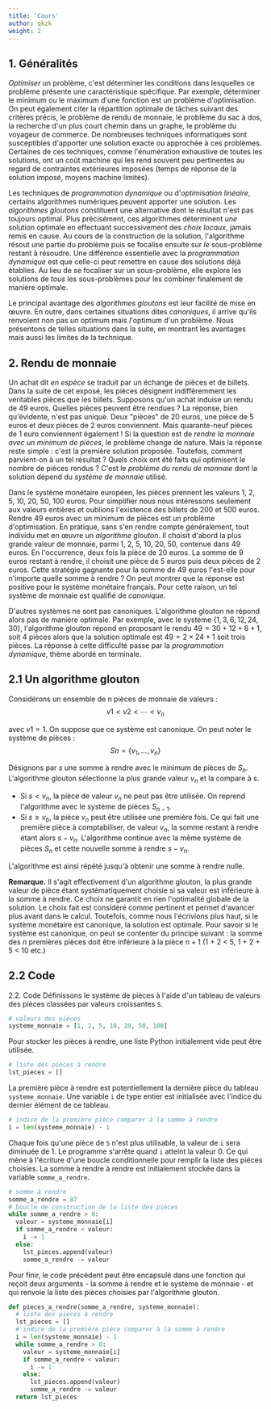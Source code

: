 ```yaml
---
title: 'Cours'
author: qkzk
weight: 2
---
```


## 1. Généralités

_Optimiser_ un problème, c'est déterminer les conditions dans lesquelles ce problème présente une caractéristique spécifique. Par exemple, déterminer le minimum ou le maximum d'une fonction est un problème d'optimisation. On peut également citer la répartition optimale de tâches suivant des critères précis, le problème de rendu de monnaie, le problème du sac à dos, la recherche d'un plus court chemin dans un graphe, le problème du voyageur de commerce. De nombreuses techniques informatiques sont susceptibles d'apporter une solution exacte ou approchée à ces problèmes. Certaines de ces techniques, comme l'énumération exhaustive de toutes les solutions, ont un coût machine qui les rend souvent peu pertinentes au regard de contraintes extérieures imposées (temps de réponse de la solution imposé, moyens machine limités).

Les techniques de _programmation dynamique_ ou d'_optimisation linéaire_, certains algorithmes numériques peuvent apporter une solution. Les _algorithmes gloutons_ constituent une alternative dont le résultat n'est pas toujours optimal. Plus précisément, ces algorithmes déterminent _une_ solution optimale en effectuant successivement des _choix locaux_, jamais remis en cause. Au cours de la construction de la solution, l'algorithme résout une partie du problème puis se focalise ensuite sur _le_ sous-problème restant à résoudre. Une différence essentielle avec la _programmation dynamique_ est que celle-ci peut remettre en cause des solutions déjà établies. Au lieu de se focaliser sur un sous-problème, elle explore les solutions de _tous_ les sous-problèmes pour les combiner finalement de manière optimale.

Le principal avantage des _algorithmes gloutons_ est leur facilité de mise en œuvre. En outre, dans certaines situations dites _canoniques_, il arrive qu'ils renvoient non pas _un_ optimum mais _l_'optimum d'un problème. Nous présentons de telles situations dans la suite, en montrant les avantages mais aussi les limites de la technique.

## 2. Rendu de monnaie

Un achat dit _en espèce_ se traduit par un échange de pièces et de billets. Dans la suite de cet exposé, les pièces désignent indifféremment les véritables pièces que les billets. Supposons qu'un achat induise un rendu de 49 euros. Quelles pièces peuvent être rendues ? La réponse, bien qu'évidente, n'est pas unique. Deux "pièces" de 20 euros, une pièce de 5 euros et deux pièces de 2 euros conviennent. Mais quarante-neuf pièces de 1 euro conviennent également ! Si la question est de _rendre la monnaie avec un minimum de pièces_, le problème change de nature. Mais la réponse reste simple : c'est la première solution proposée. Toutefois, comment parvient-on à un tel résultat ? Quels choix ont été faits qui optimisent le nombre de pièces rendus ? C'est le _problème du rendu de monnaie_ dont la solution dépend du _système de monnaie_ utilisé.

Dans le système monétaire européen, les pièces prennent les valeurs 1, 2, 5, 10, 20, 50, 100 euros. Pour simplifier nous nous intéressons seulement aux valeurs entières et oublions l'existence des billets de 200 et 500 euros. Rendre 49 euros avec un minimum de pièces est un problème d'optimisation. En pratique, sans s'en rendre compte généralement, tout individu met en œuvre un _algorithme glouton_. Il choisit d'abord la plus grande valeur de monnaie, parmi 1, 2, 5, 10, 20, 50, contenue dans 49 euros. En l'occurrence, deux fois la pièce de 20 euros. La somme de 9 euros restant à rendre, il choisit une pièce de 5 euros puis deux pièces de 2 euros.  Cette stratégie gagnante pour la somme de 49 euros l'est-elle pour n'importe quelle somme à rendre ? On peut montrer que la réponse est positive pour le système monétaire français. Pour cette raison, un tel système de monnaie est qualifié de _canonique_.

D'autres systèmes ne sont pas canoniques. L'algorithme glouton ne répond alors pas de manière optimale. Par exemple, avec le système $\{1,3,6,12,24,30\}$, l'algorithme glouton répond en proposant le rendu $49 = 30 + 12 + 6 + 1$, soit 4 pièces alors que la solution optimale est $49 = 2 \times 24 + 1$ soit trois pièces. La réponse à cette difficulté passe par la _programmation dynamique_, thème abordé en terminale.

## 2.1 Un algorithme glouton

Considérons un ensemble de n pièces de monnaie de valeurs :
$$v1 < v2 < \cdots < v_n$$

avec $v1 = 1$. On suppose que ce système est canonique. On peut noter le système de pièces :
$$Sn = \{v_1, . . . , v_{n}\}$$

Désignons par $s$ une somme à rendre avec le minimum de pièces de $S_n$. L'algorithme glouton sélectionne la plus grande valeur $v_n$
et la compare à s.

* Si $s < v_n$, la pièce de valeur $v_n$ ne peut pas être utilisée. On reprend l'algorithme avec le système de pièces $S_{n-1}$.
* Si $s \geq v_b$, la pièce $v_n$ peut être utilisée une première fois. Ce qui fait une première pièce à comptabiliser, de valeur $v_n$, la somme restant à rendre étant alors $s - v_n$. L'algorithme continue avec la même système de pièces $S_n$ et cette nouvelle somme à rendre $s - v_n$.

L'algorithme est ainsi répété jusqu'à obtenir une somme à rendre nulle.

**Remarque.** Il s'agit effectivement d'un algorithme glouton, la plus grande valeur de pièce étant systématiquement choisie si sa valeur est inférieure à la somme à rendre. Ce choix ne garantit en rien l'optimalité globale de la solution. Le choix fait est considéré comme pertinent et permet d'avancer plus avant dans le calcul. Toutefois, comme nous l'écrivions plus haut, si le système monétaire est canonique, la solution est optimale. Pour savoir si le système est canonique, on peut se contenter du principe suivant : la somme des $n$ premières pièces doit être inférieure à la pièce $n+1$ (1 + 2 < 5, 1 + 2 + 5 < 10 etc.)

## 2.2 Code

2.2. Code
Définissons le système de pièces à l'aide d'un tableau de valeurs des pièces classées par valeurs croissantes `S`.

~~~python
# valeurs des pièces
systeme_monnaie = [1, 2, 5, 10, 20, 50, 100]
~~~

Pour stocker les pièces à rendre, une liste Python initialement vide peut être utilisée.

~~~python
# liste des pièces à rendre
lst_pieces = []
~~~

La première pièce à rendre est potentiellement la dernière pièce du tableau `systeme_monnaie`. Une variable `i` de type entier est initialisée avec l'indice du dernier élément de ce tableau.

~~~python
# indice de la première pièce comparer à la somme à rendre
i = len(systeme_monnaie) - 1
~~~

Chaque fois qu'une pièce de `S` n'est plus utilisable, la valeur de `i` sera diminuée de 1. Le programme s'arrête quand `i` atteint la valeur 0. Ce qui mène à l'écriture d'une boucle conditionnelle pour remplir la liste des pièces choisies. La somme à rendre à rendre
est initialement stockée dans la variable `somme_a_rendre`.

~~~python
# somme à rendre
somme_a_rendre = 87
# boucle de construction de la liste des pièces
while somme_a_rendre > 0:
  valeur = systeme_monnaie[i]
  if somme_a_rendre < valeur:
    i -= 1
  else:
    lst_pieces.append(valeur)
    somme_a_rendre -= valeur
~~~

Pour finir, le code précédent peut être encapsulé dans une fonction qui reçoit deux arguments - la somme à rendre et le système de monnaie - et qui renvoie la liste des pièces choisies par l'algorithme glouton.

~~~python
def pieces_a_rendre(somme_a_rendre, systeme_monnaie):
  # liste des pièces à rendre
  lst_pieces = []
  # indice de la première pièce comparer à la somme à rendre
  i = len(systeme_monnaie) - 1
  while somme_a_rendre > 0:
    valeur = systeme_monnaie[i]
    if somme_a_rendre < valeur:
      i -= 1
    else:
      lst_pieces.append(valeur)
      somme_a_rendre -= valeur
  return lst_pieces
~~~
